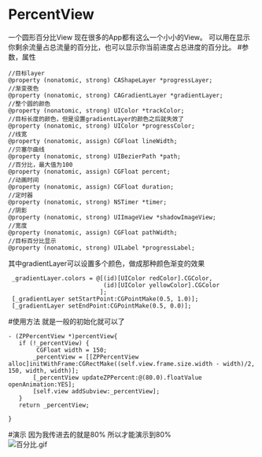 # PercentView
一个圆形百分比View
现在很多的App都有这么一个小小的View。
可以用在显示你剩余流量占总流量的百分比，也可以显示你当前进度占总进度的百分比。
#参数，属性
```objc
//目标layer
@property (nonatomic, strong) CAShapeLayer *progressLayer;
//渐变夜色
@property (nonatomic, strong) CAGradientLayer *gradientLayer;
//整个圆的颜色
@property (nonatomic, strong) UIColor *trackColor;
//目标长度的颜色，但是设置gradientLayer的颜色之后就失效了
@property (nonatomic, strong) UIColor *progressColor;
//线宽
@property (nonatomic, assign) CGFloat lineWidth;
//贝塞尔曲线
@property (nonatomic, strong) UIBezierPath *path;
//百分比，最大值为100
@property (nonatomic, assign) CGFloat percent;
//动画时间
@property (nonatomic, assign) CGFloat duration;
//定时器
@property (nonatomic, strong) NSTimer *timer;
//阴影
@property (nonatomic, strong) UIImageView *shadowImageView;
//宽度
@property (nonatomic, assign) CGFloat pathWidth;
//目标百分比显示
@property (nonatomic, strong) UILabel *progressLabel;
```
其中gradientLayer可以设置多个颜色，做成那种颜色渐变的效果

```objc
 _gradientLayer.colors = @[(id)[UIColor redColor].CGColor,
                           (id)[UIColor yellowColor].CGColor       
                          ];
 [_gradientLayer setStartPoint:CGPointMake(0.5, 1.0)];
 [_gradientLayer setEndPoint:CGPointMake(0.5, 0.0)];
 ```
#使用方法
 就是一般的初始化就可以了
 
 ```objc
 - (ZPPercentView *)percentView{
    if (!_percentView) {
         CGFloat width = 150;
        _percentView = [[ZPPercentView alloc]initWithFrame:CGRectMake((self.view.frame.size.width - width)/2, 150, width, width)];
        [_percentView updateZPPercent:@(80.0).floatValue openAnimation:YES];
        [self.view addSubview:_percentView];
    }
    return _percentView;

}
```
#演示
因为我传进去的就是80% 所以才能演示到80%  
![百分比.gif](http://upload-images.jianshu.io/upload_images/2368708-f2b57c8b8a9f8b6d.gif?imageMogr2/auto-orient/strip)
